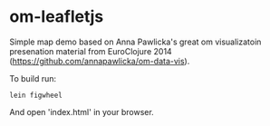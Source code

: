 om-leafletjs
============

Simple map demo based on Anna Pawlicka's great om visualizatoin
presenation material from EuroClojure 2014 (https://github.com/annapawlicka/om-data-vis).

To build run:

    lein figwheel

And open 'index.html' in your browser.
